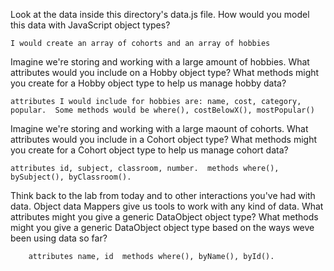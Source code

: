 
Look at the data inside this directory's data.js file. How would you model this data with JavaScript object types?

	I would create an array of cohorts and an array of hobbies

Imagine we're storing and working with a large amount of hobbies. What attributes would you include on a Hobby object type? What methods might you create for a Hobby object type to help us manage hobby data?

	attributes I would include for hobbies are: name, cost, category, popular.  Some methods would be where(), costBelowX(), mostPopular()

Imagine we're storing and working with a large maount of cohorts. What attributes would you include in a Cohort object type? What methods might you create for a Cohort object type to help us manage cohort data?

	attributes id, subject, classroom, number.  methods where(), bySubject(), byClassroom().

Think back to the lab from today and to other interactions you've had with data. Object data Mappers give us tools to work with any kind of data. What attributes might you give a generic DataObject object type? What methods might you give a generic DataObject object type based on the ways weve been using data so far?
	
		attributes name, id  methods where(), byName(), byId().